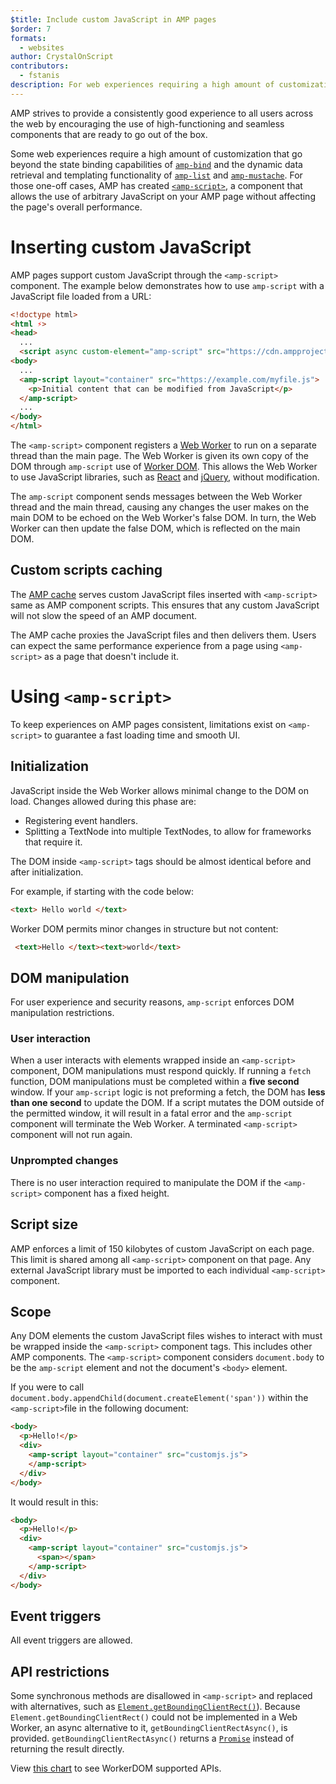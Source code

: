 ```yaml
---
$title: Include custom JavaScript in AMP pages
$order: 7
formats:
  - websites
author: CrystalOnScript
contributors:
  - fstanis
description: For web experiences requiring a high amount of customization AMP has created amp-script, a component that allows the use of arbitrary JavaScript on your AMP page without affecting the page's overall performance.
---
```


AMP strives to provide a consistently good experience to all users across the web by encouraging the use of high-functioning and seamless components that are ready to go out of the box.

Some web experiences require a high amount of customization that go beyond the state binding capabilities of [`amp-bind`](../../../documentation/components/reference/amp-bind.md?format=websites) and the dynamic data retrieval and templating functionality of [`amp-list`](../../../documentation/components/reference/amp-list.md?format=websites) and [`amp-mustache`](../../../documentation/components/reference/amp-mustache.md?format=websites). For those one-off cases, AMP has created [`<amp-script>`](../../../documentation/components/reference/amp-script.md?format=websites), a component that allows the use of arbitrary JavaScript on your AMP page without affecting the page's overall performance.

# Inserting custom JavaScript

AMP pages support custom JavaScript through the `<amp-script>` component. The example below demonstrates how to use `amp-script` with a JavaScript file loaded from a URL:

```html
<!doctype html>
<html ⚡>
<head>
  ...
  <script async custom-element="amp-script" src="https://cdn.ampproject.org/v0/amp-script-0.1.js"></script>
<body>  
  ...
  <amp-script layout="container" src="https://example.com/myfile.js">
    <p>Initial content that can be modified from JavaScript</p>
  </amp-script>
  ...
</body>
</html>
```

The `<amp-script>` component registers a [Web Worker](https://developer.mozilla.org/en-US/docs/Web/API/Web_Workers_API) to run on a separate thread than the main page. The Web Worker is given its own copy of the DOM through `amp-script` use of [Worker DOM](https://github.com/ampproject/worker-dom). This allows the Web Worker to use JavaScript libraries, such as [React](https://reactjs.org/) and [jQuery](https://jquery.com/), without modification.

The `amp-script` component sends messages between the Web Worker thread and the main thread, causing any changes the user makes on the main DOM to be echoed on the Web Worker's false DOM. In turn, the Web Worker can then update the false DOM, which is reflected on the main DOM.

## Custom scripts caching

The [AMP cache](../../../documentation/guides-and-tutorials/learn/amp-caches-and-cors/how_amp_pages_are_cached.md) serves custom JavaScript files inserted with `<amp-script>` same as AMP component scripts. This ensures that any custom JavaScript will not slow the speed of an AMP document.

The AMP cache proxies the JavaScript files and then delivers them. Users can expect the same performance experience from a page using `<amp-script>` as a page that doesn't include it.

# Using `<amp-script>`

To keep experiences on AMP pages consistent, limitations exist on `<amp-script>` to guarantee a fast loading time and smooth UI.

## Initialization

JavaScript inside the Web Worker allows minimal change to the DOM on load. Changes allowed during this phase are:

*   Registering event handlers.
*   Splitting a TextNode into multiple TextNodes, to allow for frameworks that require it.

The DOM inside `<amp-script>` tags should be almost identical before and after initialization.

For example, if starting with the code below:
```html
<text> Hello world </text>
```
Worker DOM permits minor changes in structure but not content:

```html
 <text>Hello </text><text>world</text>
```

## DOM manipulation

For user experience and security reasons, `amp-script` enforces DOM manipulation restrictions.

### User interaction

When a user interacts with elements wrapped inside an `<amp-script>` component, DOM manipulations must respond quickly. If running a `fetch` function, DOM manipulations must be completed within a **five second** window. If your `amp-script` logic is not preforming a fetch, the DOM has **less than one second** to update the DOM.  If a script mutates the DOM outside of the permitted window, it will result in a fatal error and the `amp-script` component will terminate the Web Worker. A terminated `<amp-script>` component will not run again.

### Unprompted changes

There is no user interaction required to manipulate the DOM if the `<amp-script>` component has a fixed height.

## Script size

AMP enforces a limit of 150 kilobytes of custom JavaScript on each page. This limit is shared  among all `<amp-script>` component on that page. Any external JavaScript library must be imported to each individual `<amp-script>` component.

## Scope

Any DOM elements the custom JavaScript files wishes to interact with must be wrapped inside the `<amp-script>` component tags. This includes other AMP components. The `<amp-script>` component considers `document.body` to be the `amp-script` element and not the document's `<body>` element.

If you were to call `document.body.appendChild(document.createElement('span'))` within the `<amp-script>`file in the following document:

```html
<body>  
  <p>Hello!</p>
  <div>
    <amp-script layout="container" src="customjs.js">
    </amp-script>
  </div>
</body>
```

It would result in this:

```html
<body>  
  <p>Hello!</p>
  <div>
    <amp-script layout="container" src="customjs.js">
      <span></span>
    </amp-script>
  </div>
</body>
```

## Event triggers

All event triggers are allowed.

## API restrictions <a name="api-restrictions"></a>

 Some synchronous methods are disallowed in `<amp-script>` and replaced with alternatives, such as [`Element.getBoundingClientRect()`](https://developer.mozilla.org/en-US/docs/Web/API/Element/getBoundingClientRect)). Because `Element.getBoundingClientRect()` could not be implemented in a Web Worker, an async alternative to it, `getBoundingClientRectAsync()`, is provided. `getBoundingClientRectAsync()` returns a [`Promise`](https://developer.mozilla.org/en-US/docs/Web/JavaScript/Reference/Global_Objects/Promise) instead of returning the result directly.

View [this chart](https://github.com/ampproject/worker-dom/blob/master/web_compat_table.md) to see WorkerDOM supported APIs.
